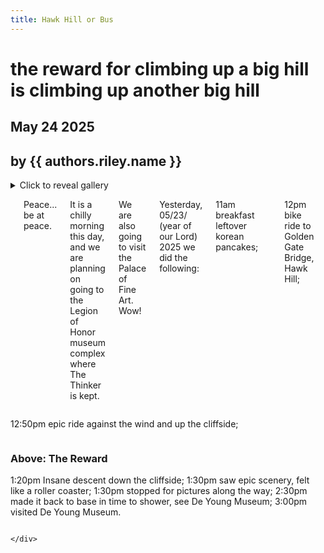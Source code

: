 ```yaml
---
title: Hawk Hill or Bus
---
```


<div class="title-section">

# the reward for climbing up a big hill is climbing up another big hill

<div class="byline">


## May 24 2025
## by {{ authors.riley.name }}


<div class="dummy"></div>

</div>



</div>


<details>
  <summary><a class="vibrate">Click to reveal gallery</a></summary>
<ul class="image-grid">

<li><img class="grid-image" src="/images/sf2.webp" alt=""></li>
<li><img class="grid-image" src="/images/sf3.webp" alt=""></li>
<li><img class="grid-image" src="/images/sf0.webp" alt=""></li>
<li><img class="grid-image" src="/images/sf11.webp" alt=""></li>


</ul>
</details>


<div class="columns">

    <div class="left-column">

        
Peace... be at peace. 

It is a chilly morning this day, and we are planning on going to the Legion of Honor museum complex where The Thinker is kept.

We are also going to visit the Palace of Fine Art. Wow!

Yesterday, 05/23/ (year of our Lord) 2025 we did the following:

11am breakfast leftover korean pancakes;

<img class="square-image" src="/images/sf1.webp" alt="">



12pm bike ride to Golden Gate Bridge, Hawk Hill;

<img class="square-image" src="/images/sf4.webp" alt="">
<img class="square-image" src="/images/sf5.webp" alt="">


</div>

<div class="right-column">


12:50pm epic ride against the wind and up the cliffside;

<img class="square-image" src="/images/sf7.webp" alt="">

### Above: The Reward

1:20pm Insane descent down the cliffside; 1:30pm saw epic scenery, felt like a roller coaster; 1:30pm stopped for pictures along the way; 2:30pm made it back to base in time to shower, see De Young Museum; 3:00pm visited De Young Museum.

<img class="square-image" src="/images/sf10.webp" alt="">



    </div>
</div>